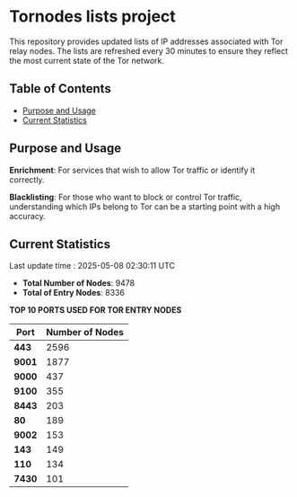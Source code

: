 # Tornodes lists project

This repository provides updated lists of IP addresses associated with Tor relay nodes. The lists are refreshed every 30 minutes to ensure they reflect the most current state of the Tor network.

## Table of Contents

- [Purpose and Usage](#purpose-and-usage)
- [Current Statistics](#current-statistics)


## Purpose and Usage

**Enrichment**: For services that wish to allow Tor traffic or identify it correctly.

**Blacklisting**: For those who want to block or control Tor traffic, understanding which IPs belong to Tor can be a starting point with a high accuracy.

## Current Statistics

Last update time : 2025-05-08 02:30:11 UTC

- **Total Number of Nodes**: 9478
- **Total of Entry Nodes**: 8336

**TOP 10 PORTS USED FOR TOR ENTRY NODES**

| **Port** | **Number of Nodes** |
|------|-----------------|
| **443**   | 2596  |
| **9001**   | 1877  |
| **9000**   | 437  |
| **9100**   | 355  |
| **8443**   | 203  |
| **80**   | 189  |
| **9002**   | 153  |
| **143**   | 149  |
| **110**   | 134  |
| **7430**   | 101  |

